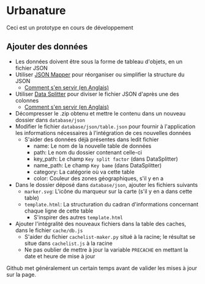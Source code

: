 # Urbanature

Ceci est un prototype en cours de développement

<!-- [Vous pouvez le tester ici](https://totoshampoin.github.io/urbanature/) -->

## Ajouter des données

- Les données doivent être sous la forme de tableau d'objets, en un fichier JSON
- Utiliser [JSON Mapper](https://totoshampoin.github.io/JsonMapper/) pour réorganiser ou simplifier la structure du JSON
  - [Comment s'en servir (en Anglais)](https://github.com/TotoShampoin/JsonMapper)
- Utiliser [Data Splitter](https://totoshampoin.github.io/DataSplitter/) pour diviser le fichier JSON d'après une des colonnes
  - [Comment s'en servir (en Anglais)](https://github.com/TotoShampoin/DataSplitter)
- Décompresser le .zip obtenu et mettre le contenu dans un nouveau dossier dans `database/json`
- Modifier le fichier `database/json/table.json` pour fournir à l'application les informations nécessaires à l'intégration de ces nouvelles données
  - S'aider des données déjà présentes dans ledit fichier
    - name: Le nom de la nouvelle table de données
    - path: Le nom du dossier contenant celle-ci
    - key_path: Le champ `Key split factor` (dans DataSplitter)
    - name_path: Le champ `Key bame` (dans DataSplitter)
    - category: La catégorie où va cette table
    - color: Couleur des zones géographiques, s'il y en a
- Dans le dossier déposé dans `database/json`, ajouter les fichiers suivants
  - `marker.svg`: L'icône du marqueur sur la carte (s'il y en a dans cette table)
  - `template.html`: La structuration du cadran d'informations concernant chaque ligne de cette table
    - S'inspirer des autres `template.html`
- Ajouter l'intégralité des nouveaux fichiers dans la table des caches, dans le fichier `cache/db.js`
  - S'aider du fichier `cachelist-maker.py` situé à la racine; le résultat se situe dans `cachelist.js` à la racine
  - Ne pas oublier de mettre à jour la variable `PRECACHE` en mettant la date et heure de mise à jour

Github met généralement un certain temps avant de valider les mises à jour sur la page.
